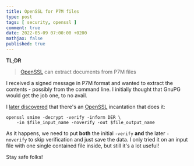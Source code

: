 ```yaml
---
title: OpenSSL for P7M files
type: post
tags: [ security, openssl ]
comment: true
date: 2022-05-09 07:00:00 +0200
mathjax: false
published: true
---
```


**TL;DR**

> [OpenSSL][] can extract documents from P7M files

I received a signed message in P7M format and wanted to extract the
contents - possibly from the command line. I initially thought that
GnuPG would get the job one, to no avail.

I [later discovered][] that there's an [OpenSSL][] incantation that does
it:

```
openssl smime -decrypt -verify -inform DER \
    -in $file_input_name -noverify -out $file_output_name
```

As it happens, we need to put **both** the initial `-verify` **and** the
later `-noverify` to skip verification and just save the data. I only
tried it on an input file with one single contained file inside, but
still it's a lot useful!

Stay safe folks!

[OpenSSL]: https://www.openssl.org/
[later discovered]: https://tuttologico.altervista.org/p7m-estrarre-il-file-dorigine-con-openssl/

